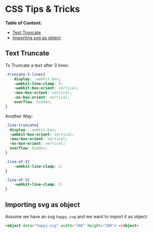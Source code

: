 # CSS Tips & Tricks

**Table of Content:**
* [Text Truncate](#text-truncate)
* [Importing svg as object](#importing-svg-as-object)


## Text Truncate

To Truncate a text after 3 lines:

```css
.truncate-3-lines{
    display: -webkit-box;
    -webkit-line-clamp: 3;
    -webkit-box-orient: vertical;
    -moz-box-orient: vertical;
    -ms-box-orient: vertical;
    overflow: hidden;
}
```

Another Way:

```css
.line-truncate{
  display: -webkit-box;
  -webkit-box-orient: vertical;
  -moz-box-orient: vertical;
  -ms-box-orient: vertical;
  overflow: hidden;
}

.line-of-2{
    -webkit-line-clamp: 2;
}

.line-of-3{
    -webkit-line-clamp: 3;
}
```

## Importing svg as object

Assume we have an svg `happy.svg` and we want to import it as object:

```html
<object data="happy.svg" width="300" height="300"> </object>
```
